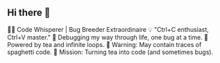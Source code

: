 ## Hi there 👋

👨‍💻 Code Whisperer | Bug Breeder Extraordinaire
💡 "Ctrl+C enthusiast, Ctrl+V master."
🐞 Debugging my way through life, one bug at a time.
🍵 Powered by tea and infinite loops.
📂 Warning: May contain traces of spaghetti code.
🎯 Mission: Turning tea into code (and sometimes bugs).

<!--
**tobiaszcetera/tobiaszcetera** is a ✨ _special_ ✨ repository because its `README.md` (this file) appears on your GitHub profile.

Here are some ideas to get you started:

- 🔭 I’m currently working on ...
- 🌱 I’m currently learning ...
- 👯 I’m looking to collaborate on ...
- 🤔 I’m looking for help with ...
- 💬 Ask me about ...
- 📫 How to reach me: ...
- 😄 Pronouns: ...
- ⚡ Fun fact: ...
-->
